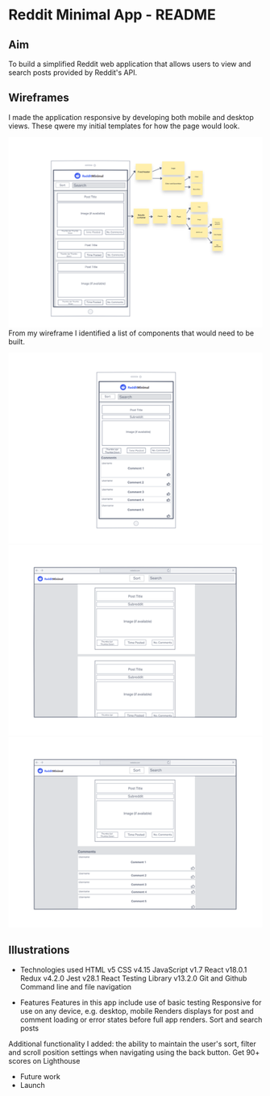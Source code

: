 # Reddit Minimal App - README 

## Aim
To build a simplified Reddit web application that allows users to view and search posts provided by Reddit's API.

## Wireframes

I made the application responsive by developing both mobile and desktop views. These qwere my initial templates for how the page would look.


![mobile homepage wireframe](https://github.com/pzakeri22/redditapp/blob/main/public/imageBank/Wireframes/Reddit-mobile-home.png?raw=true)
From my wireframe I identified a list of components that would need to be built.

![mobile comments page wireframe](https://github.com/pzakeri22/redditapp/blob/main/public/imageBank/Wireframes/Reddit-mobile-route.png?raw=true)
![desktop homepage page wireframe](https://github.com/pzakeri22/redditapp/blob/main/public/imageBank/Wireframes/Reddit-desktop-home.png?raw=true)
![desktop comments page wireframe](https://github.com/pzakeri22/redditapp/blob/main/public/imageBank/Wireframes/Reddit-desktop-route.png?raw=true)

## Illustrations

- Technologies used
HTML v5
CSS v4.15
JavaScript v1.7
React v18.0.1
Redux v4.2.0
Jest v28.1
React Testing Library v13.2.0
Git and Github
Command line and file navigation

- Features
Features in this app include use of basic testing
Responsive for use on any device, e.g. desktop, mobile
Renders displays for post and comment loading or error states before full app renders.
Sort and search posts

Additional functionality I added: the ability to maintain the user's sort, filter and scroll position settings when navigating using the back button.
Get 90+ scores on Lighthouse

- Future work
- Launch